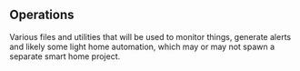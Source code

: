 ## Operations

Various files and utilities that will be used to monitor things, generate alerts and likely some light home automation, which  may or may not spawn a separate smart home project.